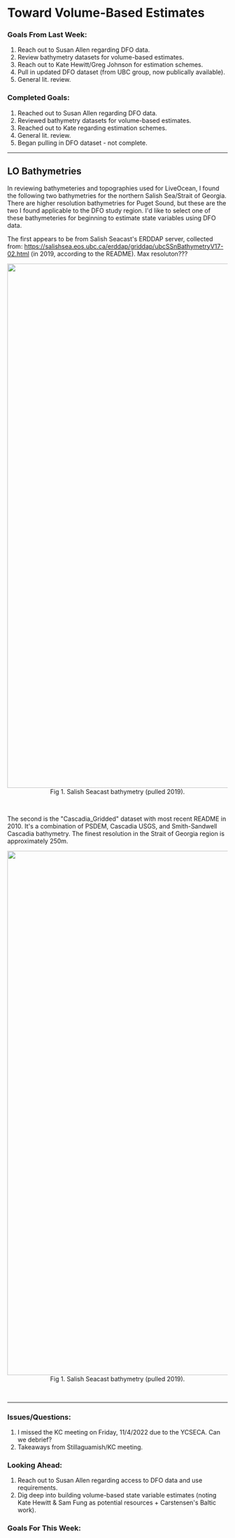 # Toward Volume-Based Estimates

### Goals From Last Week:
1. Reach out to Susan Allen regarding DFO data.
2. Review bathymetry datasets for volume-based estimates.
3. Reach out to Kate Hewitt/Greg Johnson for estimation schemes.
4. Pull in updated DFO dataset (from UBC group, now publically available).
5. General lit. review.

### Completed Goals:
1. Reached out to Susan Allen regarding DFO data.
2. Reviewed bathymetry datasets for volume-based estimates.
3. Reached out to Kate regarding estimation schemes.
4. General lit. review.
5. Began pulling in DFO dataset - not complete.

---

## LO Bathymetries

In reviewing bathymeteries and topographies used for LiveOcean, I found the following two bathymetries for the northern Salish Sea/Strait of Georgia. There are higher resolution bathymetries for Puget Sound, but these are the two I found applicable to the DFO study region. I'd like to select one of these bathymeteries for beginning to estimate state variables using DFO data.

The first appears to be from Salish Seacast's ERDDAP server, collected from: https://salishsea.eos.ubc.ca/erddap/griddap/ubcSSnBathymetryV17-02.html (in 2019, according to the README). Max resoluton???

<p style="text-align:center;"><img src="https://user-images.githubusercontent.com/55995675/201752591-c3548b67-334b-4efb-8f81-9463cab9032d.png" width="1200"/><br>Fig 1. Salish Seacast bathymetry (pulled 2019).</p><br>

The second is the "Cascadia_Gridded" dataset with most recent README in 2010. It's a combination of PSDEM, Cascadia USGS, and Smith-Sandwell Cascadia bathymetry. The finest resolution in the Strait of Georgia region is approximately 250m.

<p style="text-align:center;"><img src="https://user-images.githubusercontent.com/55995675/201754363-11d66596-b92c-4cf1-97af-689ba5b23928.png" width="1200"/><br>Fig 1. Salish Seacast bathymetry (pulled 2019).</p><br>

---

### Issues/Questions:
1. I missed the KC meeting on Friday, 11/4/2022 due to the YCSECA. Can we debrief?
2. Takeaways from Stillaguamish/KC meeting.

### Looking Ahead:
1. Reach out to Susan Allen regarding access to DFO data and use requirements.
2. Dig deep into building volume-based state variable estimates (noting Kate Hewitt & Sam Fung as potential resources + Carstensen's Baltic work).

### Goals For This Week:
